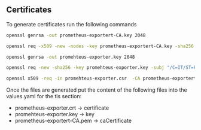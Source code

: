 ## Certificates

To generate certificates run the following commands
```bash
openssl genrsa -out prometheus-exportert-CA.key 2048 

openssl req -x509 -new -nodes -key prometheus-exportert-CA.key -sha256 -days 1825 -out prometheus-exportert-CA.pem -subj "/C=IT/ST=RM/O=Sourcesense/CN=prom-exp-promehteus-exporter-devops.apps-crc.testing"

openssl genrsa -out promehteus-exporter.key 2048

openssl req -new -sha256 -key promehteus-exporter.key -subj "/C=IT/ST=RM/O=Sourcesense/CN=prom-exp-promehteus-exporter-devops.apps-crc.testing" -out promehteus-exporter.csr

openssl x509 -req -in promehteus-exporter.csr  -CA prometheus-exportert-CA.pem -CAkey prometheus-exportert-CA.key -CAcreateserial -out prometheus-exporter.crt -days 500 -sha256
```

Once the files are generated put the content of the following files into the values.yaml for the tls section:
* prometheus-exporter.crt -> certificate
* promehteus-exporter.key -> key
* prometheus-exportert-CA.pem -> caCertificate